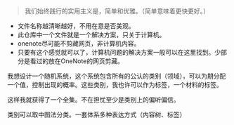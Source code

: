 >我们始终践行的实用主义是，简单和优雅。（简单意味着更快更好。）

- 文件名称越清晰越好，不用在意是否美观。
- 此仓库中一个文件就是一个解决方案，只关于计算机。
- onenote尽可能不剪藏网页，非计算机内容。
- 只要有这个感觉就可以了，计算机问题的解决方案一般可以在这里找到。少部分是看过的放在OneNote的网页剪藏。


我想设计一个随机系统，这个系统包含所有的公认的类别（领域），可以为期分配一个值，控制出现的概率。这些类别，我也许可以作为标签，一个材料的标签。

这样我就获得了一个全集。不在担忧至少是类别上的偏听偏信。

类别可以取中图法分类。一套体系多种表达方式（内容树、标签）